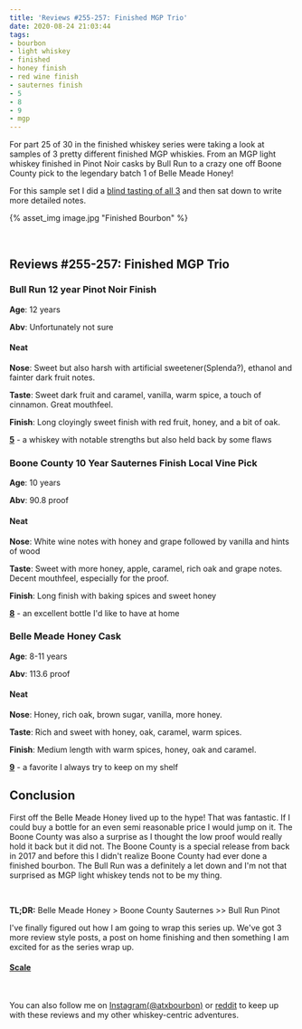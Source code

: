 ```yaml
---
title: 'Reviews #255-257: Finished MGP Trio'
date: 2020-08-24 21:03:44
tags:
- bourbon
- light whiskey
- finished
- honey finish
- red wine finish
- sauternes finish
- 5
- 8
- 9
- mgp
---
```


For part 25 of 30 in the finished whiskey series were taking a look at samples of 3 pretty different finished MGP whiskies. From an MGP light whiskey finished in Pinot Noir casks by Bull Run to a crazy one off Boone County pick to the legendary batch 1 of Belle Meade Honey!

For this sample set I did a [blind tasting of all 3](https://www.instagram.com/tv/CDtyyGAH3BF/?utm_source=ig_web_copy_link) and then sat down to write more detailed notes.


{% asset_img image.jpg "Finished Bourbon" %}

&nbsp;

## Reviews #255-257: Finished MGP Trio

### Bull Run 12 year Pinot Noir Finish
**Age**: 12 years

**Abv**: Unfortunately not sure

#### Neat
**Nose**: Sweet but also harsh with artificial sweetener(Splenda?), ethanol and fainter dark fruit notes.

**Taste**: Sweet dark fruit and caramel, vanilla, warm spice, a touch of cinnamon. Great mouthfeel.

**Finish**: Long cloyingly sweet finish with red fruit, honey, and a bit of oak.

[**5**](https://atxbourbon.com/tags/5/) - a whiskey with notable strengths but also held back by some flaws

### Boone County 10 Year Sauternes Finish Local Vine Pick
**Age**: 10 years

**Abv**: 90.8 proof

#### Neat
**Nose**: White wine notes with honey and grape followed by vanilla and hints of wood

**Taste**: Sweet with more honey, apple, caramel, rich oak and grape notes. Decent mouthfeel, especially for the proof.

**Finish**: Long finish with baking spices and sweet honey

[**8**](https://atxbourbon.com/tags/8/) - an excellent bottle I'd like to have at home

### Belle Meade Honey Cask
**Age**: 8-11 years

**Abv**: 113.6 proof

#### Neat
**Nose**: Honey, rich oak, brown sugar, vanilla, more honey.

**Taste**: Rich and sweet with honey, oak, caramel, warm spices.

**Finish**: Medium length with warm spices, honey, oak and caramel.

[**9**](https://atxbourbon.com/tags/9/) - a favorite I always try to keep on my shelf

## Conclusion

First off the Belle Meade Honey lived up to the hype! That was fantastic. If I could buy a bottle for an even semi reasonable price I would jump on it. The Boone County was also a surprise as I thought the low proof would really hold it back but it did not. The Boone County is a special release from back in 2017 and before this I didn't realize Boone County had ever done a finished bourbon. The Bull Run was a definitely a let down and I'm not that surprised as MGP light whiskey tends not to be my thing.

&nbsp;

**TL;DR:** Belle Meade Honey > Boone County Sauternes >> Bull Run Pinot

I've finally figured out how I am going to wrap this series up. We've got 3 more review style posts, a post on home finishing and then something I am excited for as the series wrap up.


#### [Scale](http://atxbourbon.com/Scale/)

&nbsp;

You can also follow me on [Instagram(@atxbourbon)](https://www.instagram.com/atxbourbon/) or [reddit](https://www.reddit.com/r/atxbourbon/) to keep up with these reviews and my other whiskey-centric adventures.
